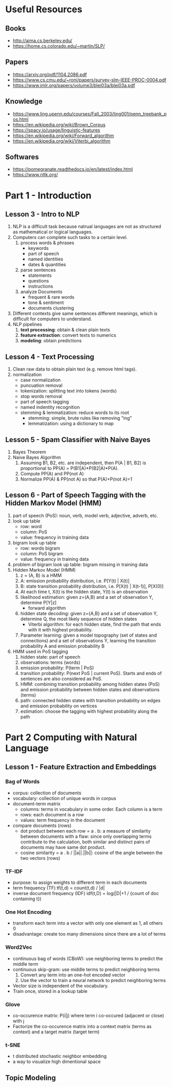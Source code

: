 # Useful Resources

## Books
- http://aima.cs.berkeley.edu/
- https://home.cs.colorado.edu/~martin/SLP/

## Papers
- https://arxiv.org/pdf/1104.2086.pdf
- https://www.cs.cmu.edu/~roni/papers/survey-slm-IEEE-PROC-0004.pdf
- https://www.jmlr.org/papers/volume3/blei03a/blei03a.pdf

## Knowledge
- https://www.ling.upenn.edu/courses/Fall_2003/ling001/penn_treebank_pos.html
- https://en.wikipedia.org/wiki/Brown_Corpus
- https://spacy.io/usage/linguistic-features
- https://en.wikipedia.org/wiki/Forward_algorithm
- https://en.wikipedia.org/wiki/Viterbi_algorithm

## Softwares
- https://pomegranate.readthedocs.io/en/latest/index.html
- https://www.nltk.org/


# Part 1 - Introduction

## Lesson 3 - Intro to NLP

1. NLP is a difficult task because natrual languages are not as structured as mathematical or logical languages.
2. Computers can complete such tasks to a certain level.
    1. process words & phrases
        - keywords
        - part of speech
        - named identities
        - dates & quantities
    2. parse sentences
        - statements
        - questions
        - instructions
    3. analyze Documents
        - frequent & rare words
        - tone & sentiment
        - documents clustering
3. Different contexts give same sentences different meanings, which is difficult for computers to understand.
4. NLP pipelines
    1. **text processing**: obtain & clean plain texts
    2. **feature extraction**: convert texts to numerics
    3. **modeling**: obtain predictions

## Lesson 4 - Text Processing

1. Clean raw data to obtain plain text (e.g. remove html tags).
2. normalization
    - case normalization
    - puncuation removal
    - tokenization: splitting text into tokens (words)
    - stop words removal
    - part of speech tagging
    - named indentity recognition
    - stemming & lemmatization: reduce words to its root
        - stemming: simple, brute rules like removing "ing"
        - lemmatization: using a dictionary to map
  
## Lesson 5 - Spam Classifier with Naive Bayes

1. Bayes Theorem
2. Naive Bayes Algorithm
    1. Assuming B1, B2, etc. are independent, then P(A | B1, B2) is proportional to PP(A) = P(B1|A)\*P(B2|A)\*P(A).
    2. Compute PP(A) and PP(not A)
    3. Normalize PP(A) & PP(not A) so that P(A)+P(not A)=1

## Lesson 6 - Part of Speech Tagging with the Hidden Markov Model (HMM)

1. part of speech (PoS): noun, verb, model verb, adjective, adverb, etc.
2. look up table
    - row: word
    - column: PoS
    - value: frequency in training data
3. bigram look up table
    - row: words bigram
    - column: PoS bigram
    - value: frequency in training data
4. problem of bigram look up table: bigram missing in training data
5. Hidden Markov Model (HMM)
    1. z = (A, B) is a HMM
    2. A: emission probability distribution, i.e. P[Y(t) | X(t)]
    3. B: state transition probability distribution, i.e. P[X(t) | X(t-1)], P[X(0)]
    4. At each time t, X(t) is the hidden state, Y(t) is an observation
    5. likelihood estimation: given z=(A,B) and a set of observation Y, determine P[Y|z]
        - forward algorithm
    6. hidden state decoding: given z={A,B} and a set of observation Y, determine Q, the most likely sequence of hidden states
        - Viterbi algorithm: for each hidden state, find the path that ends with it with highest probability.
    7. Parameter learning: given a model topography (set of states and connections) and a set of observations Y, learning the transition probability A and emission probability B
6. HMM used in PoS tagging
    1. hidden state: part of speech
    2. observations: terms (words)
    3. emission probability: P(term | PoS)
    4. transition probability: P(next PoS | current PoS). Starts and ends of sentences are also considered as PoS.
    5. HMM: combining transition probability among hidden states (PoS) and emission probability between hidden states and observations (terms)
    6. path: connected hidden states with transition probability on edges and emission probability on vertices
    7. estimation: choose the tagging with highest probability along the path

# Part 2 Computing with Natural Language

## Lesson 1 - Feature Extraction and Embeddings

### Bag of Words

- corpus: collection of documents
- vocabulary: collection of unique words in corpus
- document-term matrix
    - columns: terms in vocabulary in some order. Each column is a term
    - rows: each document is a row
    - values: term frequency in the document
- compare documents (rows)
    - dot product between each row = a . b: a measure of similarity between documents with a flaw: since only overlapping terms contribute to the calculation, both similar and distinct pairs of documents may have same dot product.
    - cosine similarity = a . b / ||a||.||b||: cosine of the angle between the two vectors (rows)

### TF-IDF
- purpose: to assign weights to different term in each documents
- term frequency (TF) tf(t,d) = count(t,d) / |d|
- inverse document frequency (IDF) idf(t,D) = log(|D|+1 / {count of doc containing t})

### One Hot Encoding
- transform each term into a vector with only one element as 1, all others 0
- disadvantage: create too many dimensions since there are a lot of terms

### Word2Vec
- continuous bag of words (CBoW): use neighboring terms to predict the middle term
- continuous skip-gram: use middle terms to predict neighboring terms
    1. Convert any term into an one-hot encoded vector
    2. Use the vector to train a neural network to predict neighboring terms
- Vector size is independent of the vocabulary.
- Train once, stored in a lookup table

### Glove
- co-occurence matrix: P(i|j) where term i co-occured (adjacent or close) with j
- Factorize the co-occurence matrix into a context matrix (terms as context) and a target matrix (target term)

### t-SNE
- t distributed stochastic neighbor embedding
- a way to visualize high dimentional space

## Topic Modeling
